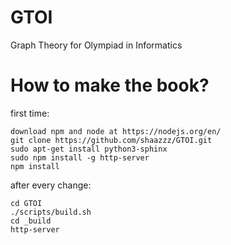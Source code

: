 # GTOI
Graph Theory for Olympiad in Informatics

# How to make the book?
first time:
```
download npm and node at https://nodejs.org/en/
git clone https://github.com/shaazzz/GTOI.git
sudo apt-get install python3-sphinx
sudo npm install -g http-server
npm install
```

after every change:
```
cd GTOI
./scripts/build.sh
cd _build
http-server
```
